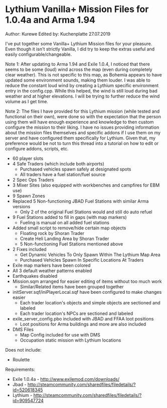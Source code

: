 # Lythium Vanilla+ Mission Files for 1.0.4a and Arma 1.94
Author: Kurewe
Edited by: Kuchenplatte 27.07.2019

I've put together some Vanilla+ Lythium Mission files for your pleasure.
Even though it isn't strictly Vanilla, I did try to keep the extras useful and easily configurable/changeable.

Note 1: After updating to Arma 1.94 and Exile 1.0.4, I noticed that there seems to be some (loud) wind across the map (even during completely clear weather). This is not specific to this map, as Bohemia appears to have updated some environment sounds, making them louder. I was able to reduce the constant loud wind by creating a Lythium specific environment entry in the config.cpp. While this helped, the wind is still loud during bad weather and at higher elevations. I will be trying to further reduce the wind volume as I get time.

Note 2: The files I have provided for this Lythium mission (while tested and functional on their own), were done so with the expectation that the person using them will have enough experience and knowledge to then custom configure the mission to their liking. I have no issues providing information about the mission files themselves and specific addons if I use them on my server and have configured them specifically for Lythium. Given that, my preference would be not to turn this thread into a tutorial on how to edit or configure addons, scripts, etc.

 - 60 player slots
 - 4 Safe Traders (which include both airports)
     - Purchased vehicles spawn safely at designated spots
     - All traders have a fuel station/fuel source
 - 2 Spec Ops Traders
 - 3 Mixer Sites (also equipped with workbenches and campfires for EBM use)
 - 9 Spawn Zones
 - Replaced 5 Non-functioning JBAD Fuel Stations with similar Arma versions
     - Only 2 of the original Fuel Stations would and still do auto refuel
 - 9 Fuel Stations added to fill in gaps (with map markers)
     - Fueling is manual on all added fuel stations
 - Added small script to remove/hide certain map objects
     - Floating rock by Shoran Trader
     - Create Heli Landing Area by Shoran Trader
     - 5 Non-functioning Fuel Stations mentioned above
 - 2 Fixes included
     - Get Dynamic Vehicles To Only Spawn Within The Lythium Map Area
     - Purchased Vehicles Spawn In Specific Locations At Traders
 - Exile map markers have been colored
 - All 3 default weather patterns enabled
 - Earthquakes disabled
 - Mission.sqm arranged for easier editing of items without too much work
     - Similar/Related items have been grouped together
 - initServer.sqf/iniPlayerLocal.sqf have been configured to make changes easier
   - Each trader location's objects and simple objects are sectioned and labeled
   - Each trader location's NPCs are sectioned and labeled
 - exile_server_config.pbo included with JBAD and FFAA loot positions
   - Loot positions for Arma buildings and more are also included
 - DMS Files
   - Map Config included for use with DMS
   - Occupation static mission with Lythium locations

Does not include: 
- Roulette

Requirements:
- Exile 1.0.4a - http://www.exilemod.com/downloads/
- Jbad - http://steamcommunity.com/sharedfiles/filedetails/?id=520618345
- Lythium - http://steamcommunity.com/sharedfiles/filedetails/?id=909547724

